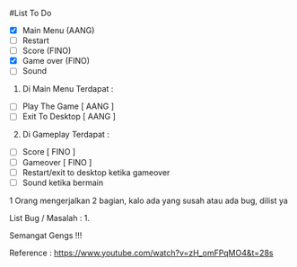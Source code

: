 
#List To Do


- [x] Main Menu (AANG)
- [ ] Restart	
- [ ] Score	(FINO)
- [x] Game over	(FINO)
- [ ] Sound

1. Di Main Menu Terdapat :
- [ ] Play The Game [ AANG ]
- [ ] Exit To Desktop [ AANG ]

2. Di Gameplay Terdapat :
- [ ] Score [ FINO ]
- [ ] Gameover [ FINO ] 
- [ ] Restart/exit to desktop ketika gameover
- [ ] Sound ketika bermain

1 Orang mengerjalkan 2 bagian, kalo ada yang susah atau ada bug, dilist ya

List Bug / Masalah :
1.

Semangat Gengs !!!

Reference : https://www.youtube.com/watch?v=zH_omFPqMO4&t=28s
